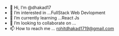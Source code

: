- 👋 Hi, I’m @dhakad17
- 👀 I’m interested in ...FullStack Web Devlopment
- 🌱 I’m currently learning ...React Js
- 💞️ I’m looking to collaborate on ...
- 📫 How to reach me ... rohitdhakad1719@gmail.com

<!---
dhakad17/dhakad17 is a ✨ special ✨ repository because its `README.md` (this file) appears on your GitHub profile.
You can click the Preview link to take a look at your changes.
--->
